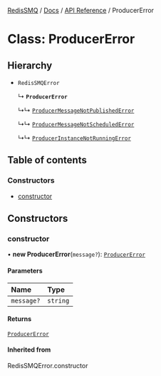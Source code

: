 [RedisSMQ](../../../README.md) / [Docs](../../README.md) / [API Reference](../README.md) / ProducerError

# Class: ProducerError

## Hierarchy

- `RedisSMQError`

  ↳ **`ProducerError`**

  ↳↳ [`ProducerMessageNotPublishedError`](ProducerMessageNotPublishedError.md)

  ↳↳ [`ProducerMessageNotScheduledError`](ProducerMessageNotScheduledError.md)

  ↳↳ [`ProducerInstanceNotRunningError`](ProducerInstanceNotRunningError.md)

## Table of contents

### Constructors

- [constructor](ProducerError.md#constructor)

## Constructors

### constructor

• **new ProducerError**(`message?`): [`ProducerError`](ProducerError.md)

#### Parameters

| Name | Type |
| :------ | :------ |
| `message?` | `string` |

#### Returns

[`ProducerError`](ProducerError.md)

#### Inherited from

RedisSMQError.constructor
